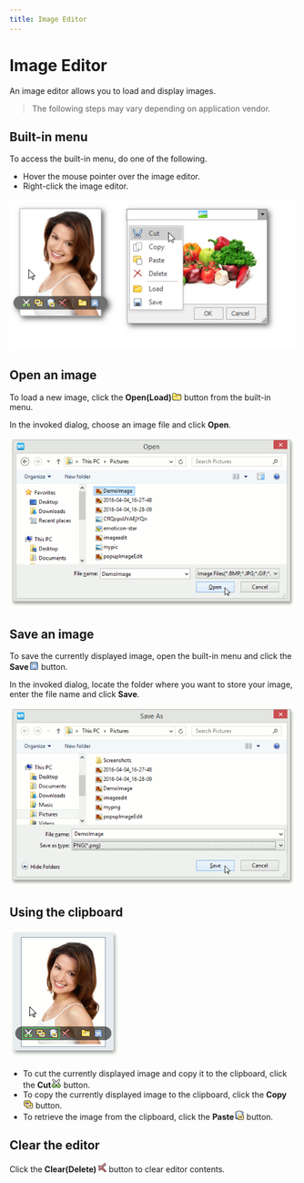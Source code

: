 ```yaml
---
title: Image Editor
---
```

# Image Editor
An image editor allows you to load and display images.

> The following steps may vary depending on application vendor.

## Built-in menu
To access the built-in menu, do one of the following.
* Hover the mouse pointer over the image editor.
* Right-click the image editor.

![EU_XtraEditors_ImageEdit_Menu](../../images/Img7456.png)

## Open an image
To load a new image, click the **Open(Load)**![ImageEditIcon_Open](../../images/Img122682.png) button from the built-in menu.

In the invoked dialog, choose an image file and click **Open**.

![ImageEditOpenDialog](../../images/Img122688.png)

## Save an image
To save the currently displayed image, open the built-in menu and click the **Save**![ImageEditIcon_Save](../../images/Img122683.png) button.

In the invoked dialog, locate the folder where you want to store your image, enter the file name and click **Save**.

![ImageEditSaveDialog](../../images/Img122691.png)

## Using the clipboard
![ImageEditMenuClipboard](../../images/Img122694.png)
* To cut the currently displayed image and copy it to the clipboard, click the **Cut**![ImageEditIcon_Cut](../../images/Img122686.png) button.
* To copy the currently displayed image to the clipboard, click the **Copy**![ImageEditIcon_Copy](../../images/Img122685.png) button.
* To retrieve the image from the clipboard, click the **Paste**![ImageEditIcon_Paste](../../images/Img122687.png) button.

## Clear the editor
Click the **Clear(Delete)**![ImageEditIcon_Close](../../images/Img122684.png) button to clear editor contents.